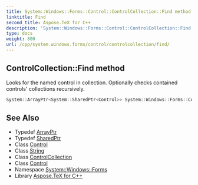 ```yaml
---
title: System::Windows::Forms::Control::ControlCollection::Find method
linktitle: Find
second_title: Aspose.TeX for C++
description: 'System::Windows::Forms::Control::ControlCollection::Find method. Looks for the named control in collection. Optionally checks contained controls'' collections recursively in C++.'
type: docs
weight: 800
url: /cpp/system.windows.forms/control/controlcollection/find/
---
```

## ControlCollection::Find method


Looks for the named control in collection. Optionally checks contained controls' collections recursively.

```cpp
System::ArrayPtr<System::SharedPtr<Control>> System::Windows::Forms::Control::ControlCollection::Find(const System::String &key, bool searchAllChildren) const
```

## See Also

* Typedef [ArrayPtr](../../../../system/arrayptr/)
* Typedef [SharedPtr](../../../../system/sharedptr/)
* Class [Control](../../)
* Class [String](../../../../system/string/)
* Class [ControlCollection](../)
* Class [Control](../../)
* Namespace [System::Windows::Forms](../../../)
* Library [Aspose.TeX for C++](../../../../)
